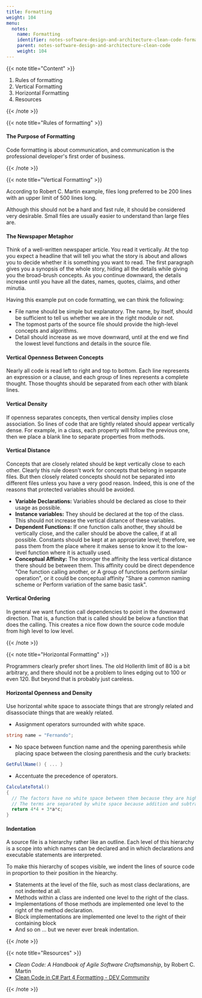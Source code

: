 ```yaml
---
title: Formatting
weight: 104
menu:
  notes:
    name: Formatting
    identifier: notes-software-design-and-architecture-clean-code-formatting
    parent: notes-software-design-and-architecture-clean-code
    weight: 104
---
```


{{< note title="Content" >}}

1. Rules of formatting
2. Vertical Formatting
3. Horizontal Formatting
4. Resources

{{< /note >}}

{{< note title="Rules of formatting" >}}

#### The Purpose of Formatting

Code formatting is about communication, and communication is the professional developer's first order of business.

{{< /note >}}

{{< note title="Vertical Formatting" >}}

According to Robert C. Martin example, files long preferred to be 200 lines with an upper limit of 500 lines long.

Although this should not be a hard and fast rule, it should be considered very desirable. Small files are usually easier to understand than large files are.

#### The Newspaper Metaphor

Think of a well-written newspaper article. You read it vertically. At the top you expect a headline that will tell you what the story is about and allows you to decide whether it is something you want to read. The first paragraph gives you a synopsis of the whole story, hiding all the details while giving you the broad-brush concepts. As you continue downward, the details increase until you have all the dates, names, quotes, claims, and other minutia.

Having this example put on code formatting, we can think the following:

- File name should be simple but explanatory. The name, by itself, should be sufficient to tell us whether we are in the
right module or not.
- The topmost parts of the source file should provide the high-level concepts and algorithms.
- Detail should increase as we move downward, until at the end we find the lowest level functions and details in the source file.

#### Vertical Openness Between Concepts

Nearly all code is read left to right and top to bottom. Each line represents an expression or a clause, and each group of lines represents a complete thought. Those thoughts should be separated from each other with blank lines.

#### Vertical Density

If openness separates concepts, then vertical density implies close association. So lines of code that are tightly related should appear vertically dense. For example, in a class, each property will follow the previous one, then we place a blank line to separate properties from methods.

#### Vertical Distance

Concepts that are closely related should be kept vertically close to each other.
Clearly this rule doesn't work for concepts that belong in separate files. But then closely related concepts should not be separated into different files unless you have a very good reason. Indeed, this is one of the reasons that protected variables should be avoided.

- **Variable Declarations:** Variables should be declared as close to their usage as possible.
- **Instance variables:** They should be declared at the top of the class. This should not increase the vertical distance of these variables.
- **Dependent Functions:** If one function calls another, they should be vertically close, and the caller should be above the callee, if at all possible. Constants should be kept at an appropriate level; therefore, we pass them from the place where it makes sense to know it to the low-level function where it is actually used.
- **Conceptual Affinity:**  The stronger the affinity the less vertical distance there should be between them. This affinity could be direct dependence "One function calling another, or A group of functions perform similar operation", or it could be conceptual affinity "Share a common naming scheme or Perform variation of the same basic task".

#### Vertical Ordering

In general we want function call dependencies to point in the downward direction. That is, a function that is called should be below a function that does the calling. This creates a nice flow down the source code module from high level to low level.

{{< /note >}}

{{< note title="Horizontal Formatting" >}}

Programmers clearly prefer short lines.
The old Hollerith limit of 80 is a bit arbitrary, and there should not be a problem to lines edging out to 100 or even 120. But beyond that is probably just careless.

#### Horizontal Openness and Density

Use horizontal white space to associate things that are strongly related and disassociate things that are weakly related.

- Assignment operators surrounded with white space.
```csharp
string name = "Fernando";
```
- No space between function name and the opening parenthesis while placing space between the closing parenthesis and the curly brackets:
```csharp
GetFullName() { ... }
``` 
- Accentuate the precedence of operators.
```csharp
CalculateTotal() 
{
  // The factors have no white space between them because they are high precedence.
  // The terms are separated by white space because addition and subtraction are lower precedence.
  return 4*4 + 3*a*c; 
}
```

#### Indentation

A source file is a hierarchy rather like an outline. Each level of this hierarchy is a scope into which names can be declared and in which declarations and executable statements are interpreted.

To make this hierarchy of scopes visible, we indent the lines of source code in proportion to their position in the hiearchy.

- Statements at the level of the file, such as most class declarations, are not indented at all.
- Methods within a class are indented one level to the right of the class.
- Implementations of those methods are implemented one level to the right of the method declaration.
- Block implementations are implemented one level to the right of their containing block
- And so on … but we never ever break indentation.

{{< /note >}}

{{< note title="Resources" >}}

* *Clean Code: A Handbook of Agile Software Craftsmanship*, by Robert C. Martin
* [Clean Code in C# Part 4 Formatting - DEV Community](https://dev.to/caiocesar/clean-code-in-c-part-4-formatting-1b1h)

{{< /note >}}
